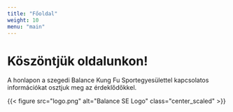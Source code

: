 ```yaml
---
title: "Főoldal"
weight: 10
menu: "main"
---
```

# Köszöntjük oldalunkon!


A honlapon a szegedi Balance Kung Fu Sportegyesülettel kapcsolatos információkat osztjuk meg az érdeklődőkkel.


{{< figure src="logo.png" alt="Balance SE Logo" class="center_scaled" >}}
